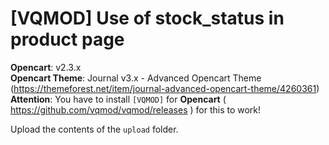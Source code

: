 # [VQMOD] Use of stock_status in product page

**Opencart**: v2.3.x  
**Opencart Theme**: Journal v3.x - Advanced Opencart Theme (https://themeforest.net/item/journal-advanced-opencart-theme/4260361)  
**Attention**: You have to install `[VQMOD]` for **Opencart** ( https://github.com/vqmod/vqmod/releases ) for this to work!

Upload the contents of the `upload` folder.
